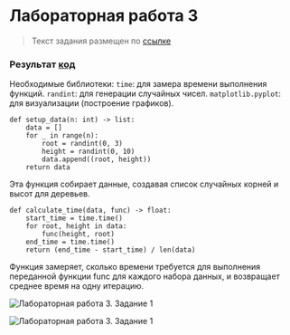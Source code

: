 # Лабораторная работа 3
>Текст задания размещен по [ссылке](https://gist.github.com/nzhukov/7a22f1c0a9c9d89954e01b014ec3e1b4)

### Результат [код](https://github.com/Stepanova-Anna/Programming-2/blob/main/LR3-4sem/lr3.py)

Необходимые библиотеки:
`time`: для замера времени выполнения функций.
`randint`: для генерации случайных чисел.
`matplotlib.pyplot`: для визуализации (построение графиков).

```
def setup_data(n: int) -> list:
    data = []
    for _ in range(n):
        root = randint(0, 3)
        height = randint(0, 10)
        data.append((root, height))
    return data
```
Эта функция собирает данные, создавая список случайных корней и высот для деревьев.
```
def calculate_time(data, func) -> float:
    start_time = time.time()
    for root, height in data:
        func(height, root)
    end_time = time.time()
    return (end_time - start_time) / len(data)
```
Функция замеряет, сколько времени требуется для выполнения переданной функции func для каждого набора данных, и возвращает среднее время на одну итерацию.


![Лабораторная работа 3. Задание 1](https://github.com/Stepanova-Anna/Programming-2/blob/main/LR2-4sem/lr3.png)


![Лабораторная работа 3. Задание 1](https://github.com/Stepanova-Anna/Programming-2/blob/main/LR2-4sem/test.png)

